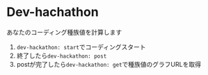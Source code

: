 # Dev-hachathon

あなたのコーディング種族値を計算します

1. ```dev-hackathon: start```でコーディングスタート
2. 終了したら```dev-hackathon: post```
3. postが完了したら```dev-hackathon: get```で種族値のグラフURLを取得